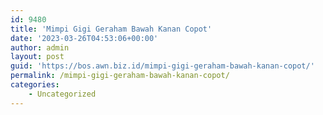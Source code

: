 ```yaml
---
id: 9480
title: 'Mimpi Gigi Geraham Bawah Kanan Copot'
date: '2023-03-26T04:53:06+00:00'
author: admin
layout: post
guid: 'https://bos.awn.biz.id/mimpi-gigi-geraham-bawah-kanan-copot/'
permalink: /mimpi-gigi-geraham-bawah-kanan-copot/
categories:
    - Uncategorized
---
```


